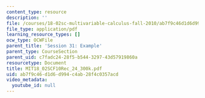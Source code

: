 ```yaml
---
content_type: resource
description: ''
file: /courses/18-02sc-multivariable-calculus-fall-2010/ab7f9c46d1d6d994c4ab28f4c0357acd_MIT18_02SCF10Rec_24_300k.pdf
file_type: application/pdf
learning_resource_types: []
ocw_type: OCWFile
parent_title: 'Session 31: Example'
parent_type: CourseSection
parent_uid: c7fadc24-28f5-b544-3297-43d57919860a
resourcetype: Document
title: MIT18_02SCF10Rec_24_300k.pdf
uid: ab7f9c46-d1d6-d994-c4ab-28f4c0357acd
video_metadata:
  youtube_id: null
---
```

